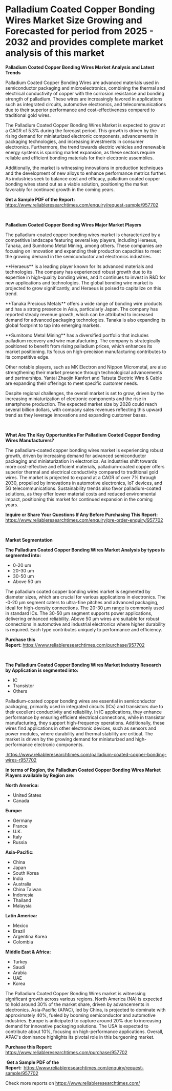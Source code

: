 <p><h1>Palladium Coated Copper Bonding Wires Market Size Growing and Forecasted for period from 2025 - 2032 and provides complete market analysis of this market</h1></p><p><strong>Palladium Coated Copper Bonding Wires Market Analysis and Latest Trends</strong></p>
<p><p>Palladium Coated Copper Bonding Wires are advanced materials used in semiconductor packaging and microelectronics, combining the thermal and electrical conductivity of copper with the corrosion resistance and bonding strength of palladium. These wires are increasingly favored in applications such as integrated circuits, automotive electronics, and telecommunications due to their superior performance and cost-effectiveness compared to traditional gold wires.</p><p>The Palladium Coated Copper Bonding Wires Market is expected to grow at a CAGR of 5.3% during the forecast period. This growth is driven by the rising demand for miniaturized electronic components, advancements in packaging technologies, and increasing investments in consumer electronics. Furthermore, the trend towards electric vehicles and renewable energy systems is spurring market expansion, as these sectors require reliable and efficient bonding materials for their electronic assemblies. </p><p>Additionally, the market is witnessing innovations in production techniques and the development of new alloys to enhance performance metrics further. As industries seek to balance cost and efficacy, palladium coated copper bonding wires stand out as a viable solution, positioning the market favorably for continued growth in the coming years.</p></p>
<p><strong>Get a Sample PDF of the Report:&nbsp;</strong> <a href="https://www.reliableresearchtimes.com/enquiry/request-sample/957702?utm_campaign=3061&utm_medium=2&utm_source=Github&utm_content=ia&utm_term=02042025&utm_id=palladium-coated-copper-bonding-wires">https://www.reliableresearchtimes.com/enquiry/request-sample/957702</a></p>
<p>&nbsp;</p>
<p><strong>Palladium Coated Copper Bonding Wires Major Market Players</strong></p>
<p><p>The palladium-coated copper bonding wires market is characterized by a competitive landscape featuring several key players, including Heraeus, Tanaka, and Sumitomo Metal Mining, among others. These companies are focusing on innovation and expanding their production capacities to meet the growing demand in the semiconductor and electronics industries.</p><p>**Heraeus** is a leading player known for its advanced materials and technologies. The company has experienced robust growth due to its expertise in high-quality bonding wires, and it continues to invest in R&D for new applications and technologies. The global bonding wire market is projected to grow significantly, and Heraeus is poised to capitalize on this trend.</p><p>**Tanaka Precious Metals** offers a wide range of bonding wire products and has a strong presence in Asia, particularly Japan. The company has reported steady revenue growth, which can be attributed to increased demand for advanced packaging technologies. Tanaka is also expanding its global footprint to tap into emerging markets.</p><p>**Sumitomo Metal Mining** has a diversified portfolio that includes palladium recovery and wire manufacturing. The company is strategically positioned to benefit from rising palladium prices, which enhances its market positioning. Its focus on high-precision manufacturing contributes to its competitive edge.</p><p>Other notable players, such as MK Electron and Nippon Micrometal, are also strengthening their market presence through technological advancements and partnerships. Yantai Zhaojin Kanfort and Tatsuta Electric Wire & Cable are expanding their offerings to meet specific customer needs.</p><p>Despite regional challenges, the overall market is set to grow, driven by the increasing miniaturization of electronic components and the rise in smartphone production. The expected market size by 2028 could reach several billion dollars, with company sales revenues reflecting this upward trend as they leverage innovations and expanding customer bases.</p></p>
<p>&nbsp;</p>
<p><strong>What Are The Key Opportunities For Palladium Coated Copper Bonding Wires Manufacturers?</strong></p>
<p><p>The palladium-coated copper bonding wires market is experiencing robust growth, driven by increasing demand for advanced semiconductor packaging and miniaturization in electronics. As industries shift towards more cost-effective and efficient materials, palladium-coated copper offers superior thermal and electrical conductivity compared to traditional gold wires. The market is projected to expand at a CAGR of over 7% through 2030, propelled by innovations in automotive electronics, IoT devices, and 5G telecommunications. Sustainability trends also favor palladium-coated solutions, as they offer lower material costs and reduced environmental impact, positioning this market for continued expansion in the coming years.</p></p>
<p><strong>Inquire or Share Your Questions If Any Before Purchasing This Report:</strong> <a href="https://www.reliableresearchtimes.com/enquiry/pre-order-enquiry/957702?utm_campaign=3061&utm_medium=2&utm_source=Github&utm_content=ia&utm_term=02042025&utm_id=palladium-coated-copper-bonding-wires">https://www.reliableresearchtimes.com/enquiry/pre-order-enquiry/957702</a></p>
<p>&nbsp;</p>
<p><strong>Market Segmentation</strong></p>
<p><strong>The Palladium Coated Copper Bonding Wires Market Analysis by types is segmented into:</strong></p>
<p><ul><li>0-20 um</li><li>20-30 um</li><li>30-50 um</li><li>Above 50 um</li></ul></p>
<p><p>The palladium coated copper bonding wires market is segmented by diameter sizes, which are crucial for various applications in electronics. The -0-20 µm segment caters to ultra-fine pitches and advanced packaging, ideal for high-density connections. The 20-30 µm range is commonly used in standard ICs. The 30-50 µm segment supports power applications, delivering enhanced reliability. Above 50 µm wires are suitable for robust connections in automotive and industrial electronics where higher durability is required. Each type contributes uniquely to performance and efficiency.</p></p>
<p><strong>Purchase this Report:&nbsp;</strong><a href="https://www.reliableresearchtimes.com/purchase/957702?utm_campaign=3061&utm_medium=2&utm_source=Github&utm_content=ia&utm_term=02042025&utm_id=palladium-coated-copper-bonding-wires">https://www.reliableresearchtimes.com/purchase/957702</a></p>
<p>&nbsp;</p>
<p><strong>The Palladium Coated Copper Bonding Wires Market Industry Research by Application is segmented into:</strong></p>
<p><ul><li>IC</li><li>Transistor</li><li>Others</li></ul></p>
<p><p>Palladium-coated copper bonding wires are essential in semiconductor packaging, primarily used in integrated circuits (ICs) and transistors due to their excellent conductivity and reliability. In IC applications, they enhance performance by ensuring efficient electrical connections, while in transistor manufacturing, they support high-frequency operations. Additionally, these wires find applications in other electronic devices, such as sensors and power modules, where durability and thermal stability are critical. The market is driven by the growing demand for miniaturized and high-performance electronic components.</p></p>
<p><a href="https://www.reliableresearchtimes.com/palladium-coated-copper-bonding-wires-r957702?utm_campaign=3061&utm_medium=2&utm_source=Github&utm_content=ia&utm_term=02042025&utm_id=palladium-coated-copper-bonding-wires">&nbsp;https://www.reliableresearchtimes.com/palladium-coated-copper-bonding-wires-r957702</a></p>
<p><strong>In terms of Region, the Palladium Coated Copper Bonding Wires Market Players available by Region are:</strong></p>
<p>
    <p> <strong> North America: </strong>
        <ul>
            <li>United States</li>
            <li>Canada</li>
        </ul>
        </p> 
    <p> <strong> Europe: </strong>
        <ul>
            <li>Germany</li>
            <li>France</li>
            <li>U.K.</li>
            <li>Italy</li>
            <li>Russia</li>
        </ul>
        </p> 
    <p> <strong> Asia-Pacific: </strong>
        <ul>
            <li>China</li>
            <li>Japan</li>
            <li>South Korea</li>
            <li>India</li>
            <li>Australia</li>
            <li>China Taiwan</li>
            <li>Indonesia</li>
            <li>Thailand</li>
            <li>Malaysia</li>
        </ul>
        </p> 
    <p> <strong> Latin America: </strong>
        <ul>
            <li>Mexico</li>
            <li>Brazil</li>
            <li>Argentina Korea</li>
            <li>Colombia</li>
        </ul>
        </p> 
    <p> <strong> Middle East & Africa: </strong>
        <ul>
            <li>Turkey</li>
            <li>Saudi</li>
            <li>Arabia</li>
            <li>UAE</li>
            <li>Korea</li>
        </ul>
    </p>
    </p>
<p><p>The Palladium Coated Copper Bonding Wires market is witnessing significant growth across various regions. North America (NA) is expected to hold around 30% of the market share, driven by advancements in electronics. Asia-Pacific (APAC), led by China, is projected to dominate with approximately 40%, fueled by booming semiconductor and automotive industries. Europe is anticipated to capture around 20% due to increasing demand for innovative packaging solutions. The USA is expected to contribute about 10%, focusing on high-performance applications. Overall, APAC's dominance highlights its pivotal role in this burgeoning market.</p></p>
<p><strong>Purchase this Report: </strong><a href="https://www.reliableresearchtimes.com/purchase/957702?utm_campaign=3061&utm_medium=2&utm_source=Github&utm_content=ia&utm_term=02042025&utm_id=palladium-coated-copper-bonding-wires">https://www.reliableresearchtimes.com/purchase/957702</a></p>
<p>&nbsp;<strong>Get a Sample PDF of the Report:&nbsp;&nbsp;</strong><a href="https://www.reliableresearchtimes.com/enquiry/request-sample/957702?utm_campaign=3061&utm_medium=2&utm_source=Github&utm_content=ia&utm_term=02042025&utm_id=palladium-coated-copper-bonding-wires">https://www.reliableresearchtimes.com/enquiry/request-sample/957702</a></p>
<p><strong></strong></p>
<p>Check more reports on <a href="https://www.reliableresearchtimes.com/?utm_campaign=3061&utm_medium=2&utm_source=Github&utm_content=ia&utm_term=02042025&utm_id=palladium-coated-copper-bonding-wires">https://www.reliableresearchtimes.com/</a></p>